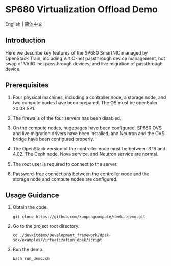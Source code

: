 # SP680 Virtualization Offload Demo

English | [简体中文](README.md)

## Introduction
Here we describe key features of the SP680 SmartNIC managed by OpenStack Train, including VirtlO-net passthrough device management, hot swap of VirtlO-net passthrough devices, and live migration of passthrough device.

## Prerequisites

1. Four physical machines, including a controller node, a storage node, and two compute nodes have been prepared. The OS must be openEuler 20.03 SP1. 

2. The firewalls of the four servers has been disabled.

3. On the compute nodes, hugepages have been configured. SP680 OVS and live migration drivers have been installed, and Neutron and the OVS bridge have been configured properly.

4. The OpenStack version of the controller node must be between 3.19 and 4.02. The Ceph node, Nova service, and Neutron service are normal.

5. The root user is required to connect to the server.

6. Password-free connections between the controller node and the storage node and compute nodes are configured.

## Usage Guidance

1. Obtain the code.

   ```shell
   git clone https://github.com/kunpengcompute/devkitdemo.git
   ```

2. Go to the project root directory.


   ```shell
   cd ./devkitdemo/Development_framework/dpak-sdk/examples/Virtualization_dpak/script
   ```

3. Run the demo.
   ```shell
   bash run_demo.sh
   ```